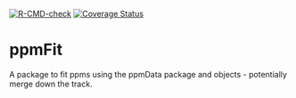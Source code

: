
<!-- README.md is generated from README.Rmd. Please edit that file -->
<!-- badges: start -->

[![R-CMD-check](https://github.com/skiptoniam/ppmFit/workflows/R-CMD-check/badge.svg)](https://github.com/skiptoniam/ppmFit/actions)
[![Coverage
Status](https://codecov.io/github/skiptoniam/ppmFit/coverage.svg?branch=master)](https://codecov.io/github/skiptoniam/ppmFit?branch=master)
<!-- badges: end -->

# ppmFit

A package to fit ppms using the ppmData package and objects -
potentially merge down the track.
